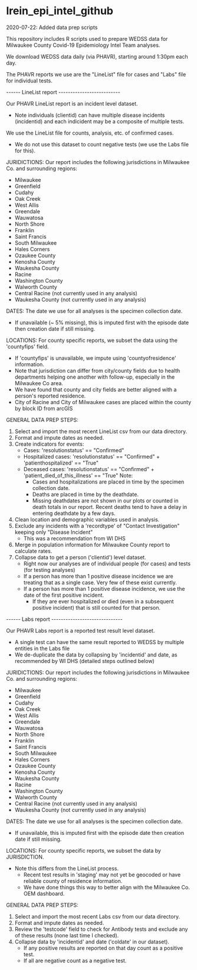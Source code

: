 # lrein_epi_intel_github

2020-07-22: Added data prep scripts

This repository includes R scripts used to prepare WEDSS data for Milwaukee County Covid-19 Epidemiology Intel Team analyses.

We download WEDSS data daily (via PHAVR), starting around 1:30pm each day. 

The PHAVR reports we use are the "LineList" file for cases and "Labs" file for individual tests.

------ LineList report --------------------------

Our PHAVR LineList report is an incident level dataset. 
- Note individuals (clientid) can have multiple disease incidents (incidentid) and each indicident may be a composite of multiple tests.

We use the LineList file for counts, analysis, etc. of confirmed cases.
- We do not use this dataset to count negative tests (we use the Labs file for this).

JURIDICTIONS: Our report includes the following jurisdictions in Milwaukee Co. and surrounding regions:
- Milwaukee
- Greenfield
- Cudahy
- Oak Creek
- West Allis 
- Greendale
- Wauwatosa
- North Shore
- Franklin
- Saint Francis
- South Milwaukee
- Hales Corners
- Ozaukee County
- Kenosha County
- Waukesha County
- Racine
- Washington County
- Walworth County
- Central Racine (not currently used in any analysis)
- Waukesha County (not currently used in any analysis)

DATES: The date we use for all analyses is the specimen collection date. 
- If unavailable (~ 5% missing), this is imputed first with the episode date then creation date if still missing.

LOCATIONS: For county specific reports, we subset the data using the 'countyfips' field. 
- If 'countyfips' is unavailable, we impute using 'countyofresidence' information. 
- Note that jurisdiction can differ from city/county fields due to health departments helping one another with follow-up, especially in the Milwaukee Co area. 
- We have found that county and city fields are better aligned with a person's reported residence. 
- City of Racine and City of Milwaukee cases are placed within the county by block ID from arcGIS

GENERAL DATA PREP STEPS:

1) Select and import the most recent LineList csv from our data directory.
2) Format and impute dates as needed.
3) Create indicators for events:
	- Cases: 'resolutionstatus' == "Confirmed"
	- Hospitalized cases: 'resolutionstatus' == "Confirmed" + 'patienthospitalized' == "True"
	- Deceased cases: 'resolutionstatus' == "Confirmed" + 'patient_died_of_this_illness' == "True"
		Note: 
		- Cases and hospitalizations are placed in time by the specimen collection date. 
		- Deaths are placed in time by the deathdate. 
		- Missing deathdates are not shown in our plots or counted in death totals in our report. 
		  Recent deaths tend to have a delay in entering deathdate by a few days.
4) Clean location and demographic variables used in analysis.
5) Exclude any incidents with a 'recordtype' of "Contact Investigation" keeping only "Disease Incident"
	- This was a recommendation from WI DHS
6) Merge in population information for Milwaukee County report to calculate rates.
7) Collapse data to get a person ('clientid') level dataset.
	- Right now our analyses are of individual people (for cases) and tests (for testing analyses)
	- If a person has more than 1 positive disease incidence we are treating that as a single case. Very few of these exist currently.
	- If a person has more than 1 positive disease incidence, we use the date of the first positive incident. 
		- If they are ever hospitalized or died (even in a subsequent positive incident) that is still counted for that person.

------ Labs report ------------------------------

Our PHAVR Labs report is a reported test result level dataset. 
- A single test can have the same result reported to WEDSS by multiple entities in the Labs file
- We de-duplicate the data by collapsing by 'incidentid' and date, as recommended by WI DHS (detailed steps outlined below)
	
JURIDICTIONS: Our report includes the following jurisdictions in Milwaukee Co. and surrounding regions:
- Milwaukee
- Greenfield
- Cudahy
- Oak Creek
- West Allis 
- Greendale
- Wauwatosa
- North Shore
- Franklin
- Saint Francis
- South Milwaukee
- Hales Corners
- Ozaukee County
- Kenosha County
- Waukesha County
- Racine
- Washington County
- Walworth County
- Central Racine (not currently used in any analysis)
- Waukesha County (not currently used in any analysis)

DATES: The date we use for all analyses is the specimen collection date. 
- If unavailable, this is imputed first with the episode date then creation date if still missing.
	
LOCATIONS: For county specific reports, we subset the data by JURISDICTION.
- Note this differs from the LineList process. 
	- Recent test results in 'staging' may not yet be geocoded or have reliable county of residence information. 
	- We have done things this way to better align with the Milwaukee Co. OEM dashboard.
		
GENERAL DATA PREP STEPS:

1) Select and import the most recent Labs csv from our data directory.
2) Format and impute dates as needed.
3) Review the 'testcode' field to check for Antibody tests and exclude any of these results (none last time I checked).
4) Collapse data by 'incidentid' and date ('coldate' in our dataset).
	- If any positive results are reported on that day count as a positive test.
	- If all are negative count as a negative test.
